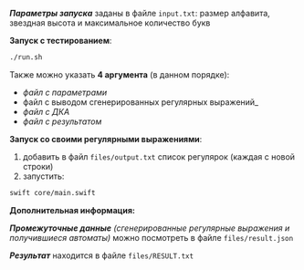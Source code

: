 __*Параметры запуска*__ заданы в файле ```input.txt```: размер алфавита, звездная высота и максимальное количество букв  

__Запуск с тестированием__: 
```bash
./run.sh
```

Также можно указать __4 аргумента__ (в данном порядке): 
  - _файл с параметрами_
  - файл с выводом сгенерированных регулярных выражений_
  - _файл с ДКА_
  - _файл с результатом_

__Запуск со своими регулярными выражениями__:  
1. добавить в файл ```files/output.txt``` список регулярок (каждая с новой строки)
2. запустить:
```bash
swift core/main.swift
```

__Дополнительная информация:__  

__*Промежуточные данные*__ _(сгенерированные регулярные выражения и получившиеся автоматы)_ можно посмотреть в файле ```files/result.json```

__*Результат*__ находится в файле ```files/RESULT.txt```
